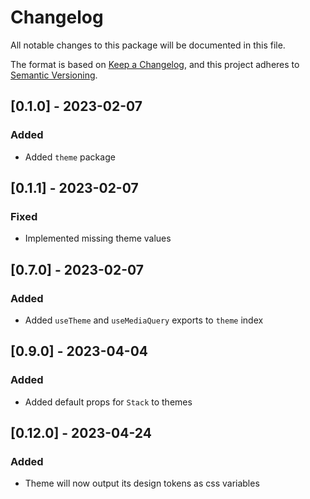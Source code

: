 # Changelog

All notable changes to this package will be documented in this file.

The format is based on [Keep a Changelog](https://keepachangelog.com/en/1.0.0/), and this project adheres to [Semantic Versioning](https://semver.org/spec/v2.0.0.html).

## [0.1.0] - 2023-02-07

### Added

- Added `theme` package

## [0.1.1] - 2023-02-07

### Fixed

- Implemented missing theme values

## [0.7.0] - 2023-02-07

### Added

- Added `useTheme` and `useMediaQuery` exports to `theme` index

## [0.9.0] - 2023-04-04

### Added

- Added default props for `Stack` to themes

## [0.12.0] - 2023-04-24

### Added

- Theme will now output its design tokens as css variables

